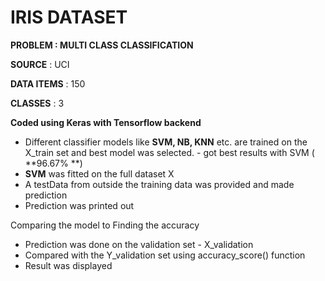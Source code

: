 # IRIS DATASET

**PROBLEM : MULTI CLASS CLASSIFICATION**

**SOURCE** : UCI

**DATA ITEMS** : 150

**CLASSES** : 3


**Coded using Keras with Tensorflow backend**


 * Different classifier models like **SVM, NB, KNN** etc. are trained on the X_train set and best model was selected. - got best results with SVM ( **96.67% **)
 * **SVM** was fitted on the full dataset X
 * A testData from outside the training data was provided and made prediction
 * Prediction was printed out

Comparing the model to Finding the accuracy

 * Prediction was done on the validation set - X_validation
 * Compared with the Y_validation set using accuracy_score() function
 * Result was displayed
